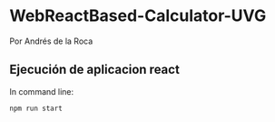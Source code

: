 # WebReactBased-Calculator-UVG  
Por Andrés de la Roca
## Ejecución de aplicacion react
In command line:
```
npm run start
```
